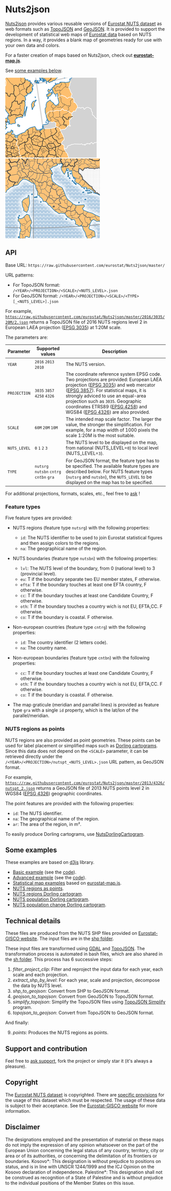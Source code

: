 # Nuts2json

[Nuts2json](https://github.com/eurostat/Nuts2json) provides various reusable versions of [Eurostat NUTS dataset](http://ec.europa.eu/eurostat/web/nuts/overview) as web formats such as [TopoJSON](https://github.com/mbostock/topojson/wiki) and [GeoJSON](http://geojson.org/). It is provided to support the development of statistical web maps of [Eurostat data](http://ec.europa.eu/eurostat/) based on NUTS regions. In a way, it provides a blank map of geometries ready for use with your own data and colors.

For a faster creation of maps based on Nuts2json, check out [**eurostat-map.js**](https://github.com/eurostat/eurostat.js/blob/master/doc/README-map.md).

See [some examples below](https://github.com/eurostat/Nuts2json#some-examples).

[![Example](doc/img/sc_simple.png)](https://bl.ocks.org/jgaffuri/raw/e7e0a76a6e0f851b253d3b1c8fb17ffb?proj=3035&lvl=3&w=1000&s=20M&time=2016)
[![Example](doc/img/sc_advanced.png)](https://bl.ocks.org/jgaffuri/raw/71d130bf5963c5ffe0a436399f401af3?proj=3035&lvl=3&w=1000&s=20M&time=2016)

## API

Base URL: `https://raw.githubusercontent.com/eurostat/Nuts2json/master/`

URL patterns:

- For TopoJSON format: `/<YEAR>/<PROJECTION>/<SCALE>/<NUTS_LEVEL>.json`
- For GeoJSON format: `/<YEAR>/<PROJECTION>/<SCALE>/<TYPE>[_<NUTS_LEVEL>].json`

For example, [`https://raw.githubusercontent.com/eurostat/Nuts2json/master/2016/3035/20M/2.json`](https://raw.githubusercontent.com/eurostat/Nuts2json/master/2016/3035/20M/2.json) returns a TopoJSON file of 2016 NUTS regions level 2 in European LAEA projection ([EPSG 3035](http://spatialreference.org/ref/epsg/etrs89-etrs-laea/)) at 1:20M scale.

The parameters are:

| Parameter | Supported values | Description |
| ------------- | ------------- |-------------|
| `YEAR` | `2016` `2013` `2010` | The NUTS version. |
| `PROJECTION` | `3035` `3857` `4258` `4326` | The coordinate reference system EPSG code. Two projections are provided: European LAEA projection ([EPSG 3035](http://spatialreference.org/ref/epsg/etrs89-etrs-laea/)) and web mercator ([EPSG 3857](http://spatialreference.org/ref/sr-org/7483/)). For statistical maps, it is strongly adviced to use an equal-area projection such as `3035`. Geographic coordinates ETRS89 ([EPSG 4258](http://spatialreference.org/ref/epsg/4258/)) and WGS84 ([EPSG 4326](http://spatialreference.org/ref/epsg/4326/)) are also provided. |
| `SCALE` | `60M` `20M` `10M` | The intended map scale factor. The larger the value, the stronger the simplification. For example, for a map width of 1000 pixels the scale 1:20M is the most suitable. |
| `NUTS_LEVEL` | `0` `1` `2` `3` | The NUTS level to be displayed on the map, from national (NUTS_LEVEL=`0`) to local level (NUTS_LEVEL=`3`). |
| `TYPE` | `nutsrg` `nutsbn` `cntrg` `cntbn` `gra` | For GeoJSON format, the feature type has to be specified. The available feature types are described below. For NUTS feature types (`nutsrg` and `nutsbn`), the `NUTS_LEVEL` to be displayed on the map has to be specified.  |

For additional projections, formats, scales, etc., feel free to [ask](https://github.com/eurostat/Nuts2json/issues/new) !

### Feature types

Five feature types are provided:

- NUTS regions (feature type `nutsrg`) with the following properties:
  - `id`: The NUTS identifier to be used to join Eurostat statistical figures and then assign colors to the regions.
  - `na`: The geographical name of the region.

- NUTS boundaries (feature type `nutsbn`) with the following properties:
  - `lvl`: The NUTS level of the boundary, from 0 (national level) to 3 (provincial level).
  - `eu`: T if the boundary separate two EU member states, F otherwise.
  - `efta`: T if the boundary touches at least one EFTA country, F otherwise.
  - `cc`: T if the boundary touches at least one Candidate Country, F otherwise.
  - `oth`: T if the boundary touches a country wich is not EU, EFTA,CC. F otherwise.
  - `co`: T if the boundary is coastal. F otherwise.

- Non-european countries (feature type `cntrg`) with the following properties:
  - `id`: The country identifier (2 letters code).
  - `na`: The country name.

- Non-european boundaries (feature type `cntbn`) with the following properties:
  - `cc`: T if the boundary touches at least one Candidate Country, F otherwise.
  - `oth`: T if the boundary touches a country wich is not EU, EFTA,CC. F otherwise.
  - `co`: T if the boundary is coastal. F otherwise.

- The map graticule (meridian and parrallel lines) is provided as feature type `gra` with a single `id` property, which is the lat/lon of the parallel/meridian.

### NUTS regions as points

NUTS regions are also provided as point geometries. These points can be used for label placement or simplified maps such as [Dorling cartograms](http://www.dannydorling.org/wp-content/files/dannydorling_publication_id1448.pdf). Since this data does not depend on the `<SCALE>` parameter, it can be retrieved directly under the `/<YEAR>/<PROJECTION>/nutspt_<NUTS_LEVEL>.json` URL pattern, as GeoJSON format.

For example, [`https://raw.githubusercontent.com/eurostat/Nuts2json/master/2013/4326/nutspt_2.json`](https://raw.githubusercontent.com/eurostat/Nuts2json/master/2013/4326/nutspt_2.json) returns a GeoJSON file of 2013 NUTS points level 2 in WGS84 ([EPSG 4326](http://spatialreference.org/ref/epsg/etrs89-etrs-laea/)) geographic coordinates.

The point features are provided with the following properties:
  - `id`: The NUTS identifier.
  - `na`: The geographical name of the region.
  - `ar`: The area of the region, in m².

To easily produce Dorling cartograms, use [NutsDorlingCartogram](https://github.com/eurostat/NutsDorlingCartogram).

## Some examples

These examples are based on [d3js](https://d3js.org/) library.

- [Basic example](https://bl.ocks.org/jgaffuri/raw/e7e0a76a6e0f851b253d3b1c8fb17ffb/) (see the [code](https://bl.ocks.org/jgaffuri/e7e0a76a6e0f851b253d3b1c8fb17ffb)).
- [Advanced example](https://bl.ocks.org/jgaffuri/raw/71d130bf5963c5ffe0a436399f401af3/) (see the [code](https://bl.ocks.org/jgaffuri/71d130bf5963c5ffe0a436399f401af3)).
- [Statistical map examples](https://github.com/eurostat/eurostat.js/blob/master/doc/README-map.md#some-examples) based on [eurostat-map.js](https://github.com/eurostat/eurostat.js/blob/master/doc/README-map.md).
- [NUTS regions as points](https://observablehq.com/@jgaffuri/nuts-regions-as-points).
- [NUTS regions Dorling cartogram](https://observablehq.com/@jgaffuri/dorling-cartogram).
- [NUTS population Dorling cartogram](https://observablehq.com/@jgaffuri/dorling-cartogram-population).
- [NUTS population change Dorling cartogram](https://observablehq.com/@jgaffuri/dorling-cartogram-population-change).

## Technical details

These files are produced from the NUTS SHP files provided on [Eurostat-GISCO website](http://ec.europa.eu/eurostat/web/gisco/geodata/reference-data/administrative-units-statistical-units/nuts). The input files are in the [shp folder](/shp).

These input files are transformed using [GDAL](http://www.gdal.org/) and [TopoJSON](https://github.com/mbostock/topojson/wiki). The transformation process is automated in bash files, which are also shared in the [sh folder](/sh). This process has 6 successive steps:
1. *filter_project_clip*: Filter and reproject the input data for each year, each scale and each projection.
2. *extract_shp_by_level*: For each year, scale and projection, decompose the data by NUTS level.
3. *shp_to_geojson*: Convert from SHP to GeoJSON format.
4. *geojson_to_topojson*: Convert from GeoJSON to TopoJSON format.
5. *simplify_topojson*: Simplify the TopoJSON files using [TopoJSON Simplify](https://github.com/topojson/topojson-simplify/) program.
6. *topojson_to_geojson*: Convert from TopoJSON to GeoJSON format.

And finally:

9. *points*: Produces the NUTS regions as points.

## Support and contribution

Feel free to [ask support](https://github.com/eurostat/Nuts2json/issues/new), fork the project or simply star it (it's always a pleasure).

## Copyright

The [Eurostat NUTS dataset](http://ec.europa.eu/eurostat/web/nuts/overview) is copyrighted. There are [specific provisions](https://ec.europa.eu/eurostat/web/gisco/geodata/reference-data/administrative-units-statistical-units) for the usage of this dataset which must be respected. The usage of these data is subject to their acceptance. See the [Eurostat-GISCO website](http://ec.europa.eu/eurostat/web/gisco/geodata/reference-data/administrative-units-statistical-units/nuts) for more information.

## Disclaimer
The designations employed and the presentation of material on these maps do not imply the expression of any opinion whatsoever on the part of the European Union concerning the legal status of any country, territory, city or area or of its authorities, or concerning the delimitation of its frontiers or boundaries. Kosovo*: This designation is without prejudice to positions on status, and is in line with UNSCR 1244/1999 and the ICJ Opinion on the Kosovo declaration of independence. Palestine*: This designation shall not be construed as recognition of a State of Palestine and is without prejudice to the individual positions of the Member States on this issue.
